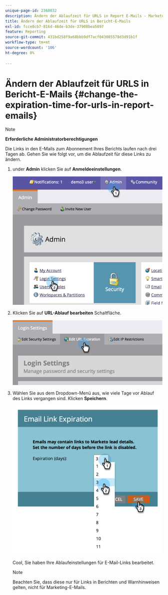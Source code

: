 ```yaml
---
unique-page-id: 2360032
description: Ändern der Ablaufzeit für URLS in Report E-Mails - Marketo Docs - Produktdokumentation
title: Ändern der Ablaufzeit für URLS in Bericht-E-Mails
exl-id: fcce8cb7-816d-46de-b3de-37908bea5097
feature: Reporting
source-git-commit: 431bd258f9a68bbb9df7acf043085578d3d91b1f
workflow-type: tm+mt
source-wordcount: '106'
ht-degree: 0%

---
```


# Ändern der Ablaufzeit für URLS in Bericht-E-Mails {#change-the-expiration-time-for-urls-in-report-emails}

>[!NOTE]
>
>**Erforderliche Administratorberechtigungen**

Die Links in den E-Mails zum Abonnement Ihres Berichts laufen nach drei Tagen ab. Gehen Sie wie folgt vor, um die Ablaufzeit für diese Links zu ändern.

1. under **Admin** klicken Sie auf **Anmeldeeinstellungen**.

   ![](assets/image2014-9-16-14-3a44-3a57.png)

1. Klicken Sie auf **URL-Ablauf bearbeiten** Schaltfläche.

   ![](assets/image2014-9-16-14-3a45-3a1.png)

1. Wählen Sie aus dem Dropdown-Menü aus, wie viele Tage vor Ablauf des Links vergangen sind. Klicken **Speichern**.

   ![](assets/image2014-9-16-14-3a45-3a5.png)

   Cool, Sie haben Ihre Ablaufeinstellungen für E-Mail-Links bearbeitet.

   >[!NOTE]
   >
   >Beachten Sie, dass diese nur für Links in Berichten und Warnhinweisen gelten, nicht für Marketing-E-Mails.
